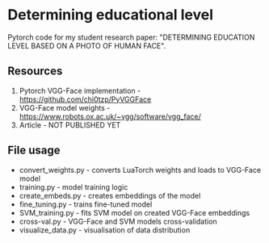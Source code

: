 # Determining educational level
Pytorch code for my student research paper: "DETERMINING EDUCATION LEVEL BASED ON A PHOTO OF HUMAN FACE".

## Resources
1. Pytorch VGG-Face implementation - https://github.com/chi0tzp/PyVGGFace
2. VGG-Face model weights - https://www.robots.ox.ac.uk/~vgg/software/vgg_face/
3. Article - NOT PUBLISHED YET

## File usage
* convert_weights.py - converts LuaTorch weights and loads to VGG-Face model 
* training.py - model training logic
* create_embeds.py - creates embeddings of the model
* fine_tuning.py - trains fine-tuned model 
* SVM_training.py - fits SVM model on created VGG-Face embeddings
* cross-val.py - VGG-Face and SVM models cross-validation 
* visualize_data.py - visualisation of data distribution 
